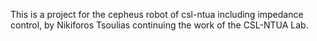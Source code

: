 This is a project for the cepheus robot of csl-ntua including impedance control, by Nikiforos Tsoulias continuing the work of the CSL-NTUA Lab.
